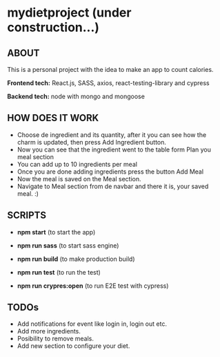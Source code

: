 # mydietproject (under construction...)
##  ABOUT
This is a personal project with the idea to make an app to count calories.

**Frontend tech:** React.js, SASS, axios, react-testing-library and cypress

**Backend tech:** node with mongo and mongoose

##  HOW DOES IT WORK
- Choose de ingredient and its quantity, after it you can see how the charm is updated, then press Add Ingredient button.
- Now you can see that the ingredient went to the table form Plan you meal section
- You can add up to 10 ingredients per meal
- Once you are done adding ingredients press the button Add Meal
- Now the meal is saved on the Meal section. 
- Navigate to Meal section from de navbar and there it is, your saved meal. :)

##  SCRIPTS
- **npm start** (to start the app)

- **npm run sass** (to start sass engine)

- **npm run build** (to make production build)

- **npm run test** (to run the test)

- **npm run crypres:open** (to run E2E test with cypress)

##  TODOs
- Add notifications for event like login in, login out etc.
- Add more ingredients.
- Posibility to remove meals.
- Add new section to configure your diet.
